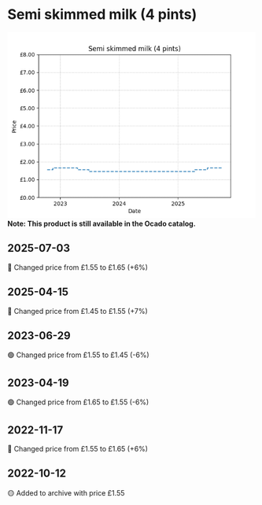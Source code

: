 # Semi skimmed milk (4 pints)
![](charts/product-78914011.png)
**Note: This product is still available in the Ocado catalog.**
## 2025-07-03
🔴 Changed price from £1.55 to £1.65 (+6%)
## 2025-04-15
🔴 Changed price from £1.45 to £1.55 (+7%)
## 2023-06-29
🟢 Changed price from £1.55 to £1.45 (-6%)
## 2023-04-19
🟢 Changed price from £1.65 to £1.55 (-6%)
## 2022-11-17
🔴 Changed price from £1.55 to £1.65 (+6%)
## 2022-10-12
🟡 Added to archive with price £1.55
